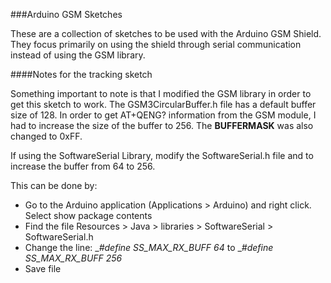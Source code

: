 ###Arduino GSM Sketches

These are a collection of sketches to be used with the Arduino GSM Shield.  They focus primarily on using the shield through serial communication instead of using the GSM library.  

####Notes for the tracking sketch

Something important to note is that I modified the GSM library in order to get this sketch to work.  The GSM3CircularBuffer.h file has a default buffer size of 128.  In order to get AT+QENG? information from the GSM module, I had to increase the size of the buffer to 256.  The __BUFFERMASK__ was also changed to 0xFF.

If using the SoftwareSerial Library, modify the SoftwareSerial.h file and to increase the buffer from 64 to 256.

This can be done by:

- Go to the Arduino application (Applications > Arduino) and right click. Select show package contents
- Find the file Resources > Java > libraries > SoftwareSerial > SoftwareSerial.h
- Change the line: __#define _SS_MAX_RX_BUFF 64__   to __#define _SS_MAX_RX_BUFF 256__
- Save file

